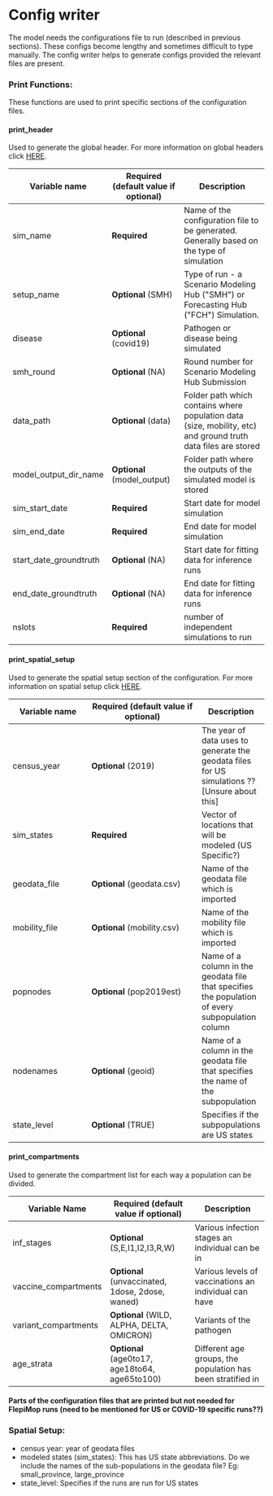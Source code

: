 # Config writer

The model needs the configurations file to run (described in previous sections). These configs become lengthy and sometimes difficult to type manually. The config writer helps to generate configs provided the relevant files are present.



### Print Functions:

These functions are used to print specific sections of the configuration files. &#x20;

#### print\_header

Used to generate the global header. For more information on global headers click [HERE](../../gempyor/model-implementation/introduction-to-configuration-files.md#global-header).



<table><thead><tr><th width="172.33333333333331">Variable name</th><th>Required (default value if optional)    </th><th>Description</th></tr></thead><tbody><tr><td>sim_name</td><td><strong>Required</strong></td><td>Name of the configuration file to be generated. Generally based on the type of simulation</td></tr><tr><td>setup_name</td><td><strong>Optional</strong> (SMH)</td><td>Type of run - a Scenario Modeling Hub ("SMH") or Forecasting Hub ("FCH") Simulation.</td></tr><tr><td>disease</td><td><strong>Optional</strong> (covid19)</td><td>Pathogen or disease being simulated</td></tr><tr><td>smh_round</td><td><strong>Optional</strong> (NA)</td><td>Round number for Scenario Modeling Hub Submission </td></tr><tr><td>data_path</td><td><strong>Optional</strong> (data)</td><td>Folder path which contains where population data (size, mobility, etc) and ground truth data files are stored</td></tr><tr><td>model_output_dir_name</td><td><strong>Optional</strong> (model_output)</td><td>Folder path where the outputs of the simulated model is stored</td></tr><tr><td>sim_start_date</td><td><strong>Required</strong> </td><td>Start date for model simulation</td></tr><tr><td>sim_end_date</td><td><strong>Required</strong></td><td>End date for model simulation</td></tr><tr><td>start_date_groundtruth</td><td><strong>Optional</strong> (NA)</td><td>Start date for fitting data for inference runs</td></tr><tr><td>end_date_groundtruth</td><td><strong>Optional</strong> (NA)</td><td>End date for fitting data for inference runs</td></tr><tr><td>nslots</td><td><strong>Required</strong></td><td>number of independent simulations to run </td></tr></tbody></table>



#### print\_spatial\_setup



Used to generate the spatial setup section of the configuration. For more information on spatial setup click [HERE](../../gempyor/model-implementation/introduction-to-configuration-files.md#spatial\_setup-section).

<table><thead><tr><th width="173.33333333333331">Variable name </th><th width="272">Required (default value if optional)    </th><th>Description</th></tr></thead><tbody><tr><td>census_year</td><td><strong>Optional</strong> (2019)</td><td>The year of data uses to generate the geodata files for US simulations ?? [Unsure about this] </td></tr><tr><td>sim_states</td><td><strong>Required</strong></td><td>Vector of locations that will be modeled (US Specific?)</td></tr><tr><td>geodata_file</td><td><strong>Optional</strong> (geodata.csv)</td><td>Name of the geodata file which is imported</td></tr><tr><td>mobility_file</td><td><strong>Optional</strong> (mobility.csv)</td><td>Name of the mobility file which is imported</td></tr><tr><td>popnodes</td><td><strong>Optional</strong> (pop2019est)</td><td>Name of a column in the geodata file that specifies the population of every subpopulation column</td></tr><tr><td>nodenames</td><td><strong>Optional</strong> (geoid)</td><td>Name of a column in the geodata file that specifies the name of the subpopulation</td></tr><tr><td>state_level</td><td><strong>Optional</strong> (TRUE)</td><td>Specifies if the subpopulations are US states</td></tr></tbody></table>

#### print\_compartments

Used to generate the compartment list for each way a population can be divided.&#x20;

<table><thead><tr><th width="172.33333333333331">Variable Name</th><th>Required (default value if optional)    </th><th>Description</th></tr></thead><tbody><tr><td>inf_stages</td><td><strong>Optional</strong> (S,E,I1,I2,I3,R,W)</td><td>Various infection stages an individual can be in</td></tr><tr><td>vaccine_compartments</td><td><strong>Optional</strong> (unvaccinated, 1dose, 2dose, waned)</td><td>Various levels of vaccinations an individual can have</td></tr><tr><td>variant_compartments</td><td><strong>Optional</strong> (WILD, ALPHA, DELTA, OMICRON)</td><td>Variants of the pathogen </td></tr><tr><td>age_strata</td><td><strong>Optional</strong> (age0to17, age18to64, age65to100)</td><td>Different age groups, the population has been stratified in</td></tr></tbody></table>

#### Parts of the configuration files that are printed but not needed for FlepiMop runs (need to be mentioned for US or COVID-19 specific runs??)

### Spatial Setup:

* census year: year of geodata files
* modeled states (sim\_states): This has US state abbreviations. Do we include the names of the sub-populations in the geodata file? Eg: small\_province, large\_province
* state\_level: Specifies if the runs are run for US states
